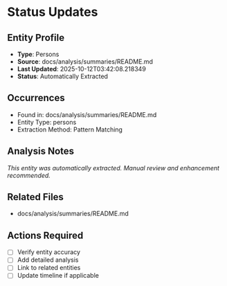 # Status Updates

## Entity Profile
- **Type**: Persons
- **Source**: docs/analysis/summaries/README.md
- **Last Updated**: 2025-10-12T03:42:08.218349
- **Status**: Automatically Extracted

## Occurrences
- Found in: docs/analysis/summaries/README.md
- Entity Type: persons
- Extraction Method: Pattern Matching

## Analysis Notes
*This entity was automatically extracted. Manual review and enhancement recommended.*

## Related Files
- docs/analysis/summaries/README.md

## Actions Required
- [ ] Verify entity accuracy
- [ ] Add detailed analysis
- [ ] Link to related entities
- [ ] Update timeline if applicable
